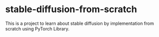# stable-diffusion-from-scratch

This is a project to learn about stable diffusion by implementation from scratch using PyTorch Library.